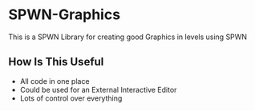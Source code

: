 # SPWN-Graphics

This is a SPWN Library for creating good Graphics in levels using SPWN
## How Is This Useful

 - All code in one place
 - Could be used for an External Interactive Editor
 - Lots of control over everything
